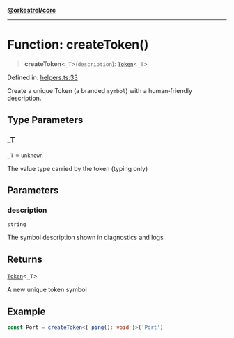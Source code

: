 [**@orkestrel/core**](../index.md)

***

# Function: createToken()

> **createToken**\<`_T`\>(`description`): [`Token`](../type-aliases/Token.md)\<`_T`\>

Defined in: [helpers.ts:33](https://github.com/orkestrel/core/blob/cbe5b2d7b027ca6f0f1301ef32750afb69b4764b/src/helpers.ts#L33)

Create a unique Token (a branded `symbol`) with a human‑friendly description.

## Type Parameters

### _T

`_T` = `unknown`

The value type carried by the token (typing only)

## Parameters

### description

`string`

The symbol description shown in diagnostics and logs

## Returns

[`Token`](../type-aliases/Token.md)\<`_T`\>

A new unique token symbol

## Example

```ts
const Port = createToken<{ ping(): void }>('Port')
```
